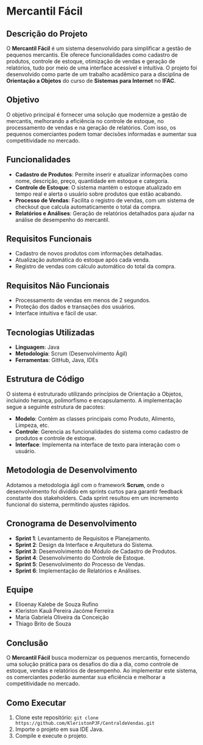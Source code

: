 # Mercantil Fácil

## Descrição do Projeto
O **Mercantil Fácil** é um sistema desenvolvido para simplificar a gestão de pequenos mercantis. Ele oferece funcionalidades como cadastro de produtos, controle de estoque, otimização de vendas e geração de relatórios, tudo por meio de uma interface acessível e intuitiva. O projeto foi desenvolvido como parte de um trabalho acadêmico para a disciplina de **Orientação a Objetos** do curso de **Sistemas para Internet** no **IFAC**.

## Objetivo
O objetivo principal é fornecer uma solução que modernize a gestão de mercantis, melhorando a eficiência no controle de estoque, no processamento de vendas e na geração de relatórios. Com isso, os pequenos comerciantes podem tomar decisões informadas e aumentar sua competitividade no mercado.

## Funcionalidades
- **Cadastro de Produtos**: Permite inserir e atualizar informações como nome, descrição, preço, quantidade em estoque e categoria.
- **Controle de Estoque**: O sistema mantém o estoque atualizado em tempo real e alerta o usuário sobre produtos que estão acabando.
- **Processo de Vendas**: Facilita o registro de vendas, com um sistema de checkout que calcula automaticamente o total da compra.
- **Relatórios e Análises**: Geração de relatórios detalhados para ajudar na análise de desempenho do mercantil.

## Requisitos Funcionais
- Cadastro de novos produtos com informações detalhadas.
- Atualização automática do estoque após cada venda.
- Registro de vendas com cálculo automático do total da compra.

## Requisitos Não Funcionais
- Processamento de vendas em menos de 2 segundos.
- Proteção dos dados e transações dos usuários.
- Interface intuitiva e fácil de usar.

## Tecnologias Utilizadas
- **Linguagem**: Java
- **Metodologia**: Scrum (Desenvolvimento Ágil)
- **Ferramentas**: GitHub, Java, IDEs

## Estrutura de Código
O sistema é estruturado utilizando princípios de Orientação a Objetos, incluindo herança, polimorfismo e encapsulamento. A implementação segue a seguinte estrutura de pacotes:
- **Modelo**: Contém as classes principais como Produto, Alimento, Limpeza, etc.
- **Controle**: Gerencia as funcionalidades do sistema como cadastro de produtos e controle de estoque.
- **Interface**: Implementa na interface de texto para interação com o usuário.

## Metodologia de Desenvolvimento
Adotamos a metodologia ágil com o framework **Scrum**, onde o desenvolvimento foi dividido em sprints curtos para garantir feedback constante dos stakeholders. Cada sprint resultou em um incremento funcional do sistema, permitindo ajustes rápidos.

## Cronograma de Desenvolvimento
- **Sprint 1**: Levantamento de Requisitos e Planejamento.
- **Sprint 2**: Design da Interface e Arquitetura do Sistema.
- **Sprint 3**: Desenvolvimento do Módulo de Cadastro de Produtos.
- **Sprint 4**: Desenvolvimento do Controle de Estoque.
- **Sprint 5**: Desenvolvimento do Processo de Vendas.
- **Sprint 6**: Implementação de Relatórios e Análises.

## Equipe
- Elioenay Kalebe de Souza Rufino
- Kleriston Kauã Pereira Jacóme Ferreira
- Maria Gabriela Oliveira da Conceição
- Thiago Brito de Souza

## Conclusão
O **Mercantil Fácil** busca modernizar os pequenos mercantis, fornecendo uma solução prática para os desafios do dia a dia, como controle de estoque, vendas e relatórios de desempenho. Ao implementar este sistema, os comerciantes poderão aumentar sua eficiência e melhorar a competitividade no mercado.

## Como Executar
1. Clone este repositório: `git clone https://github.com/KleristonPJF/CentraldeVendas.git`
2. Importe o projeto em sua IDE Java.
3. Compile e execute o projeto.


